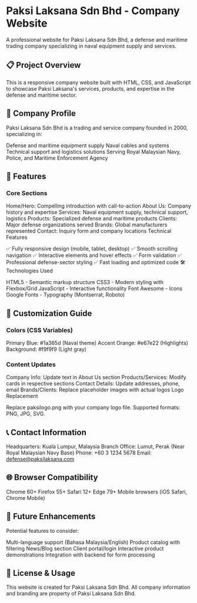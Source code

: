# Paksi Laksana Sdn Bhd - Company Website

A professional website for Paksi Laksana Sdn Bhd, a defense and maritime trading company specializing in naval equipment supply and services.

## 📋 Project Overview

This is a responsive company website built with HTML, CSS, and JavaScript to showcase Paksi Laksana's services, products, and expertise in the defense and maritime sector.

## 🎯 Company Profile

Paksi Laksana Sdn Bhd is a trading and service company founded in 2000, specializing in:

Defense and maritime equipment supply
Naval cables and systems
Technical support and logistics solutions
Serving Royal Malaysian Navy, Police, and Maritime Enforcement Agency

## 🚀 Features

### Core Sections

Home/Hero: Compelling introduction with call-to-action
About Us: Company history and expertise
Services: Naval equipment supply, technical support, logistics
Products: Specialized defense and maritime products
Clients: Major defense organizations served
Brands: Global manufacturers represented
Contact: Inquiry form and company locations
Technical Features

✅ Fully responsive design (mobile, tablet, desktop)
✅ Smooth scrolling navigation
✅ Interactive elements and hover effects
✅ Form validation
✅ Professional defense-sector styling
✅ Fast loading and optimized code
🛠️ Technologies Used

HTML5 - Semantic markup structure
CSS3 - Modern styling with Flexbox/Grid
JavaScript - Interactive functionality
Font Awesome - Icons
Google Fonts - Typography (Montserrat, Roboto)

## 🎨 Customization Guide

### Colors (CSS Variables)

Primary Blue: #1a365d (Naval theme)
Accent Orange: #e67e22 (Highlights)
Background: #f9f9f9 (Light gray)

### Content Updates

Company Info: Update text in About Us section
Products/Services: Modify cards in respective sections
Contact Details: Update addresses, phone, email
Brands/Clients: Replace placeholder images with actual logos
Logo Replacement

Replace paksilogo.png with your company logo file. Supported formats: PNG, JPG, SVG.

## 📞 Contact Information

Headquarters: Kuala Lumpur, Malaysia
Branch Office: Lumut, Perak (Near Royal Malaysian Navy Base)
Phone: +60 3 1234 5678
Email: defense@paksilaksana.com

## 🌐 Browser Compatibility

Chrome 60+
Firefox 55+
Safari 12+
Edge 79+
Mobile browsers (iOS Safari, Chrome Mobile)

## 🔧 Future Enhancements

Potential features to consider:

Multi-language support (Bahasa Malaysia/English)
Product catalog with filtering
News/Blog section
Client portal/login
Interactive product demonstrations
Integration with backend for form processing

## 📝 License & Usage

This website is created for Paksi Laksana Sdn Bhd. All company information and branding are property of Paksi Laksana Sdn Bhd.
